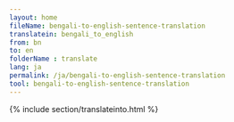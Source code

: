 ```yaml
---
layout: home
fileName: bengali-to-english-sentence-translation
translatein: bengali_to_english
from: bn
to: en
folderName : translate
lang: ja
permalink: /ja/bengali-to-english-sentence-translation
tool: bengali-to-english-sentence-translation
---
```

{% include section/translateinto.html %}